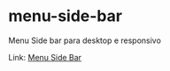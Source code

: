 # menu-side-bar

Menu Side bar para desktop e responsivo 

Link: <a href="https://rianwilliam.github.io/menu-side-bar/"> Menu Side Bar </a>
